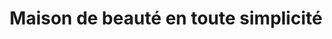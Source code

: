 ---
title: "Maison de beauté en toute simplicité"
url: /deux-montagnes/maison-de-beaute-en-toute-simplicite/
shop: Friseur
---